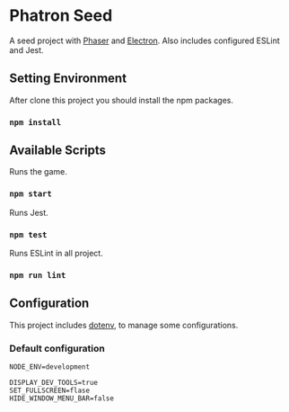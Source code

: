 # Phatron Seed

A seed project with [Phaser](https://github.com/photonstorm/phaser) and [Electron](https://github.com/electron/electron).
Also includes configured ESLint and Jest.

## Setting Environment

After clone this project you should install the npm packages.

### `npm install`

## Available Scripts

Runs the game.

### `npm start`

Runs Jest.

### `npm test`

Runs ESLint in all project.

### `npm run lint`

## Configuration

This project includes [dotenv](https://github.com/motdotla/dotenv), to manage some configurations.

### Default configuration

```
NODE_ENV=development

DISPLAY_DEV_TOOLS=true
SET_FULLSCREEN=flase
HIDE_WINDOW_MENU_BAR=false
```
